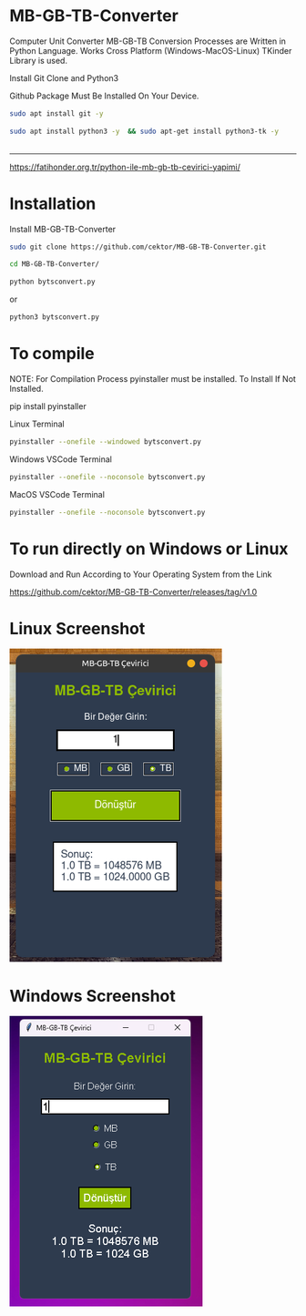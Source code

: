 # MB-GB-TB-Converter

Computer Unit Converter MB-GB-TB Conversion Processes are Written in Python Language. Works Cross Platform (Windows-MacOS-Linux) TKinder Library is used.



Install Git Clone and Python3

Github Package Must Be Installed On Your Device.
```bash
sudo apt install git -y
```

```bash
sudo apt install python3 -y  && sudo apt-get install python3-tk -y



```

----------------------------------
https://fatihonder.org.tr/python-ile-mb-gb-tb-cevirici-yapimi/

# Installation
Install MB-GB-TB-Converter

```bash
sudo git clone https://github.com/cektor/MB-GB-TB-Converter.git
```
```bash
cd MB-GB-TB-Converter/
```

```bash
python bytsconvert.py
```
or

```bash
python3 bytsconvert.py

```

# To compile

NOTE: For Compilation Process pyinstaller must be installed. To Install If Not Installed.

pip install pyinstaller 

Linux Terminal 
```bash
pyinstaller --onefile --windowed bytsconvert.py
```

Windows VSCode Terminal 
```bash
pyinstaller --onefile --noconsole bytsconvert.py
```

MacOS VSCode Terminal 
```bash
pyinstaller --onefile --noconsole bytsconvert.py
```

# To run directly on Windows or Linux
Download and Run According to Your Operating System from the Link

https://github.com/cektor/MB-GB-TB-Converter/releases/tag/v1.0


# Linux Screenshot

![Demo](linux_screenshot.png) 

# Windows Screenshot

![Demo](windows_screenshot.png) 
